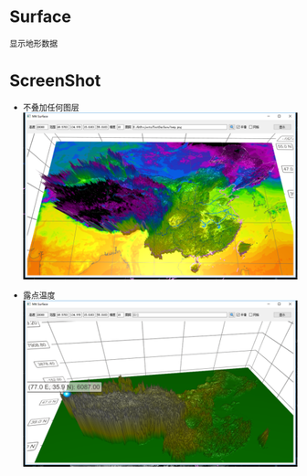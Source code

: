 # Surface
显示地形数据

# ScreenShot
* 不叠加任何图层
![surface](/screenshot/1.png)

* 露点温度
![dewpoint](/screenshot/2.png)

